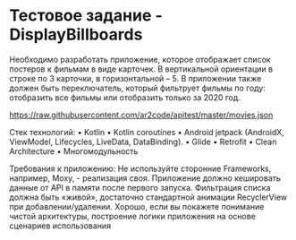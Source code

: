 # Тестовое задание - DisplayBillboards

Необходимо разработать приложение, которое отображает список постеров к фильмам в виде
карточек. В вертикальной ориентации в строке по 3 карточки, в горизонтальной – 5. В приложении
также должен быть переключатель, который фильтрует фильмы по году: отобразить все фильмы
или отобразить только за 2020 год.

https://raw.githubusercontent.com/ar2code/apitest/master/movies.json

Стек технологий:
• Kotlin
• Kotlin coroutines
• Android jetpack (AndroidX, ViewModel, Lifecycles, LiveData, DataBinding).
• Glide
• Retrofit
• Clean Architecture
• Многомодульность

Требования к приложению:
Не используйте сторонние Frameworks, например, Moxy, - реализация своя. Приложение должно
кешировать данные от API в памяти после первого запуска. Фильтрация списка должна быть
«живой», достаточно стандартной анимации RecyclerView при добавлении/удалении. Хорошо,
если вы покажете понимание чистой архитектуры, построение логики приложения на основе
сценариев использования
